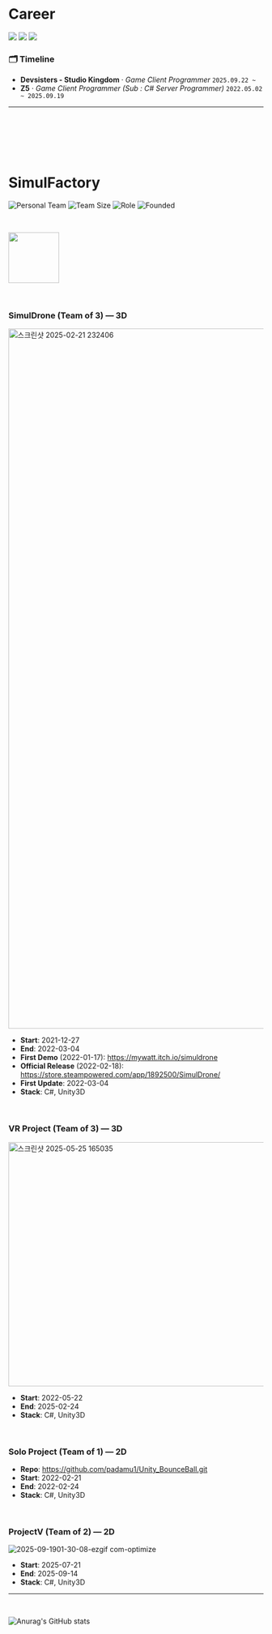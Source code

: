 # Career
<p>
  <img src="https://img.shields.io/badge/Role-Game%20Client%20Programmer-blue">
  <img src="https://img.shields.io/badge/Experience-4%2B%20yrs-lightgrey">
  <img src="https://img.shields.io/badge/Focus-Unity%20(C%23)%20%7C%20Performance%20%7C%20Tooling-orange">
</p>

### 🗂️ Timeline
- **Devsisters - Studio Kingdom** · *Game Client Programmer*  `2025.09.22 ~ `
- **Z5** · *Game Client Programmer (Sub : C# Server Programmer)*  `2022.05.02 ~ 2025.09.19`


---

<p>&nbsp;</p>
<p>&nbsp;</p>
<p>&nbsp;</p>


# SimulFactory

![Personal Team](https://img.shields.io/badge/Team-Personal%20(Indie)-blue)
![Team Size](https://img.shields.io/badge/Team%20Size-3-brightgreen)
![Role](https://img.shields.io/badge/Role-Owner%20%7C%20Lead%20Client%20Prog.-orange)
![Founded](https://img.shields.io/badge/Founded-2021-lightgrey)

&nbsp;

<img src="https://user-images.githubusercontent.com/26586104/149724911-88f90334-8e08-44ee-b11b-35a312c9cc86.png" width="100" height="100"/>

&nbsp;

### SimulDrone (Team of 3) — 3D

<img width="2540" height="1382" alt="스크린샷 2025-02-21 232406" src="https://github.com/user-attachments/assets/e2539b78-06c7-49a1-9362-174bf1a33608" />

- **Start**: 2021-12-27  
- **End**: 2022-03-04  
- **First Demo** (2022-01-17): https://mywatt.itch.io/simuldrone  
- **Official Release** (2022-02-18): https://store.steampowered.com/app/1892500/SimulDrone/  
- **First Update**: 2022-03-04  
- **Stack**: C#, Unity3D

&nbsp;

### VR Project (Team of 3) — 3D

<img width="698" height="482" alt="스크린샷 2025-05-25 165035" src="https://github.com/user-attachments/assets/94921f8a-c529-4fca-83ec-6f7f4090d5f1" />

- **Start**: 2022-05-22
- **End**: 2025-02-24
- **Stack**: C#, Unity3D

&nbsp;

### Solo Project (Team of 1) — 2D
- **Repo**: https://github.com/padamu1/Unity_BounceBall.git  
- **Start**: 2022-02-21
- **End**: 2022-02-24
- **Stack**: C#, Unity3D

&nbsp;

### ProjectV (Team of 2) — 2D

![2025-09-1901-30-08-ezgif com-optimize](https://github.com/user-attachments/assets/d33e0db9-6b0f-424c-9b3d-f03560d9fbdf)

- **Start**: 2025-07-21
- **End**: 2025-09-14
- **Stack**: C#, Unity3D
---

&nbsp;

![Anurag's GitHub stats](https://github-readme-stats.vercel.app/api?username=padamu1&show_icons=true&theme=white)

<br />

<!--
**padamu1/padamu1** is a ✨ _special_ ✨ repository because its `README.md` (this file) appears on your GitHub profile.

Here are some ideas to get you started:

- 🔭 I’m currently working on ...
- 🌱 I’m currently learning ...
- 👯 I’m looking to collaborate on ...
- 🤔 I’m looking for help with ...
- 💬 Ask me about ...
- 📫 How to reach me: ...
- 😄 Pronouns: ...
- ⚡ Fun fact: ...
-->
